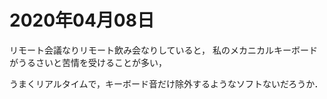 # 2020年04月08日 


リモート会議なりリモート飲み会なりしていると，
私のメカニカルキーボードがうるさいと苦情を受けることが多い，


うまくリアルタイムで，キーボード音だけ除外するようなソフトないだろうか．